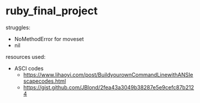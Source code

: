 # ruby_final_project

struggles:
- NoMethodError for moveset
- nil

resources used:
- ASCI codes
  - https://www.lihaoyi.com/post/BuildyourownCommandLinewithANSIescapecodes.html
  - https://gist.github.com/JBlond/2fea43a3049b38287e5e9cefc87b2124
